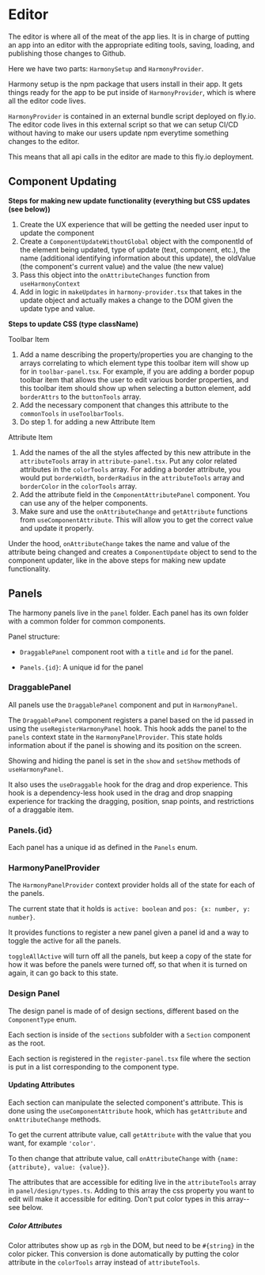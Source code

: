 # Editor

The editor is where all of the meat of the app lies. It is in charge of putting an app into an editor with the appropriate
editing tools, saving, loading, and publishing those changes to Github.

Here we have two parts: `HarmonySetup` and `HarmonyProvider`.

Harmony setup is the npm package that users install in their app. It gets things ready for the app to be put inside of `HarmonyProvider`, which is where all the editor code lives.

`HarmonyProvider` is contained in an external bundle script deployed on fly.io. The editor code lives in this external script so that we can setup CI/CD without having to make our users update npm everytime something changes to the editor.

This means that all api calls in the editor are made to this fly.io deployment.

## Component Updating

**Steps for making new update functionality (everything but CSS updates (see below))**

1. Create the UX experience that will be getting the needed user input to update the component
2. Create a `ComponentUpdateWithoutGlobal` object with the componentId of the element being updated, type of update (text, component, etc.), the name (additional identifying information about this update), the oldValue (the component's current value) and the value (the new value)
3. Pass this object into the `onAttributeChanges` function from `useHarmonyContext`
4. Add in logic in `makeUpdates` in `harmony-provider.tsx` that takes in the update object and actually makes a change to the DOM given the update type and value.

**Steps to update CSS (type className)**

Toolbar Item

1. Add a name describing the property/properties you are changing to the arrays correlating to which element type this toolbar item will show up for in `toolbar-panel.tsx`. For example, if you are adding a border popup toolbar item that allows the user to edit various border properties, and this toolbar item should show up when selecting a button element, add `borderAttrs` to the `buttonTools` array.
2. Add the necessary component that changes this attribute to the `commonTools` in `useToolbarTools`.
3. Do step 1. for adding a new Attribute Item

Attribute Item

1. Add the names of the all the styles affected by this new attribute in the `attributeTools` array in `attribute-panel.tsx`. Put any color related attributes in the `colorTools` array. For adding a border attribute, you would put `borderWidth`, `borderRadius` in the `attributeTools` array and `borderColor` in the `colorTools` array.
2. Add the attribute field in the `ComponentAttributePanel` component. You can use any of the helper components.
3. Make sure and use the `onAttributeChange` and `getAttribute` functions from `useComponentAttribute`. This will allow you to get the correct value and update it properly.

Under the hood, `onAttributeChange` takes the name and value of the attribute being changed and creates a `ComponentUpdate` object to send to the component updater, like in the above steps for making new update functionality.

## Panels

The harmony panels live in the `panel` folder. Each panel has its own folder with a common folder for common components.

Panel structure:

- `DraggablePanel` component root with a `title` and `id` for the panel.

- `Panels.{id}`: A unique id for the panel

### DraggablePanel

All panels use the `DraggablePanel` component and put in `HarmonyPanel`.

The `DraggablePanel` component registers a panel based on the id passed in using the `useRegisterHarmonyPanel` hook. This hook adds the panel to the `panels` context state in the `HarmonyPanelProvider`. This state holds information about if the panel is showing and its position on the screen.

Showing and hiding the panel is set in the `show` and `setShow` methods of `useHarmonyPanel`.

It also uses the `useDraggable` hook for the drag and drop experience. This hook is a dependency-less hook used in the drag and drop snapping experience for tracking the dragging, position, snap points, and restrictions of a draggable item.

### Panels.{id}

Each panel has a unique id as defined in the `Panels` enum.

### HarmonyPanelProvider

The `HarmonyPanelProvider` context provider holds all of the state for each of the panels.

The current state that it holds is `active: boolean` and `pos: {x: number, y: number}`.

It provides functions to register a new panel given a panel id and a way to toggle the active for all the panels.

`toggleAllActive` will turn off all the panels, but keep a copy of the state for how it was before the panels were turned off, so that when it is turned on again, it can go back to this state.

### Design Panel

The design panel is made of of design sections, different based on the `ComponentType` enum.

Each section is inside of the `sections` subfolder with a `Section` component as the root.

Each section is registered in the `register-panel.tsx` file where the section is put in a list corresponding to the component type.

#### Updating Attributes

Each section can manipulate the selected component's attribute. This is done using the `useComponentAttribute` hook, which has `getAttribute` and `onAttributeChange` methods.

To get the current attribute value, call `getAttribute` with the value that you want, for example `'color'`.

To then change that attribute value, call `onAttributeChange` with `{name: {attribute}, value: {value}}`.

The attributes that are accessible for editing live in the `attributeTools` array in `panel/design/types.ts`. Adding to this array the css property you want to edit will make it accessible for editing. Don't put color types in this array--see below.

##### Color Attributes

Color attributes show up as `rgb` in the DOM, but need to be `#{string}` in the color picker. This conversion is done automatically by putting the color attribute in the `colorTools` array instead of `attributeTools`.
